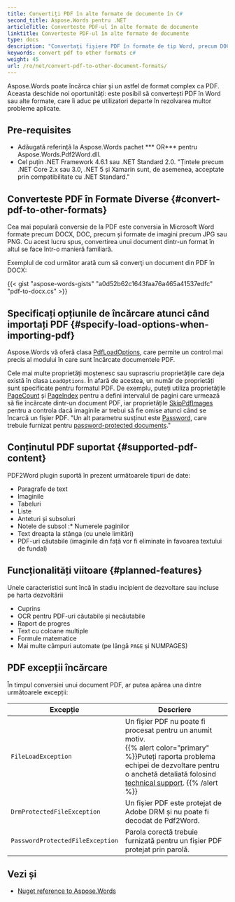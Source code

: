 ```yaml
---
title: Convertiți PDF în alte formate de documente în C#
second_title: Aspose.Words pentru .NET
articleTitle: Converteste PDF-ul în alte formate de documente
linktitle: Converteste PDF-ul în alte formate de documente
type: docs
description: "Convertaţi fişiere PDF în formate de tip Word, precum DOCX, DOC, şi formate de imagine precum JPG sau PNG, sau orice alte formate acceptate de Aspose.Words folosind C#."
keywords: convert pdf to other formats c#
weight: 45
url: /ro/net/convert-pdf-to-other-document-formats/
---
```


Aspose.Words poate încărca chiar și un astfel de format complex ca PDF. Aceasta deschide noi oportunități: este posibil să convertești PDF în Word sau alte formate, care îi aduc pe utilizatori departe în rezolvarea multor probleme aplicate.

## Pre-requisites

* Adăugată referință la Aspose.Words pachet *** OR*** pentru Aspose.Words.Pdf2Word.dll.
* Cel puțin .NET Framework 4.6.1 sau .NET Standard 2.0. "Țintele precum .NET Core 2.x sau 3.0, .NET 5 și Xamarin sunt, de asemenea, acceptate prin compatibilitate cu .NET Standard."

## Converteste PDF în Formate Diverse {#convert-pdf-to-other-formats}

Cea mai populară conversie de la PDF este conversia în Microsoft Word formate precum DOCX, DOC, precum și formate de imagini precum JPG sau PNG. Cu acest lucru spus, convertirea unui document dintr-un format în altul se face într-o manieră familiară.

Exemplul de cod următor arată cum să converţi un document din PDF în DOCX:

{{< gist "aspose-words-gists" "a0d52b62c1643faa76a465a41537edfc" "pdf-to-docx.cs" >}}

## Specificați opțiunile de încărcare atunci când importați PDF {#specify-load-options-when-importing-pdf}

Aspose.Words vă oferă clasa [PdfLoadOptions](https://reference.aspose.com/words/net/aspose.words.loading/pdfloadoptions/), care permite un control mai precis al modului în care sunt încărcate documentele PDF.

Cele mai multe proprietăți moștenesc sau suprascriu proprietățile care deja există în clasa `LoadOptions`. În afară de acestea, un număr de proprietăți sunt specificate pentru formatul PDF. De exemplu, puteți utiliza proprietățile [PageCount](https://reference.aspose.com/words/net/aspose.words.loading/pdfloadoptions/pagecount/) și [PageIndex](https://reference.aspose.com/words/net/aspose.words.loading/pdfloadoptions/pageindex/) pentru a defini intervalul de pagini care urmează să fie încărcate dintr-un document PDF, iar proprietățile [SkipPdfImages](https://reference.aspose.com/words/net/aspose.words.loading/pdfloadoptions/skippdfimages/) pentru a controla dacă imaginile ar trebui să fie omise atunci când se încarcă un fișier PDF. "Un alt parametru susținut este [Password](https://reference.aspose.com/words/net/aspose.words.loading/loadoptions/password/), care trebuie furnizat pentru [password-protected documents](/words/net/protect-documents-and-parts-of-documents/)."

## Conținutul PDF suportat {#supported-pdf-content}

PDF2Word plugin suportă în prezent următoarele tipuri de date:

* Paragrafe de text
* Imaginile
* Tabeluri
* Liste
* Anteturi și subsoluri
* Notele de subsol
:* Numerele paginilor
* Text dreapta la stânga (cu unele limitări)
* PDF-uri căutabile (imaginile din față vor fi eliminate în favoarea textului de fundal)

## Funcționalități viitoare {#planned-features}

Unele caracteristici sunt încă în stadiu incipient de dezvoltare sau incluse pe harta dezvoltării

* Cuprins
* OCR pentru PDF-uri căutabile și necăutabile
* Raport de progres
* Text cu coloane multiple
* Formule matematice
* Mai multe câmpuri automate (pe lângă `PAGE` și NUMPAGES)

## PDF excepții încărcare

În timpul conversiei unui document PDF, ar putea apărea una dintre următoarele excepții:

| Excepție | Descriere |
| -------------------------------- | ------------------------------------------------------------ |
| `FileLoadException` | Un fișier PDF nu poate fi procesat pentru un anumit motiv. <br /> {{% alert color="primary" %}}Puteți raporta problema echipei de dezvoltare pentru o anchetă detaliată folosind [technical support](/words/net/technical-support/). {{% /alert %}} |
| `DrmProtectedFileException` | Un fișier PDF este protejat de Adobe DRM și nu poate fi decodat de Pdf2Word. |
| `PasswordProtectedFileException` | Parola corectă trebuie furnizată pentru un fișier PDF protejat prin parolă. |

## Vezi și

* [Nuget reference to Aspose.Words](https://www.nuget.org/packages/Aspose.Words/)

